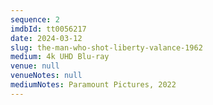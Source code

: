 ```yaml
---
sequence: 2
imdbId: tt0056217
date: 2024-03-12
slug: the-man-who-shot-liberty-valance-1962
medium: 4k UHD Blu-ray
venue: null
venueNotes: null
mediumNotes: Paramount Pictures, 2022
---
```


